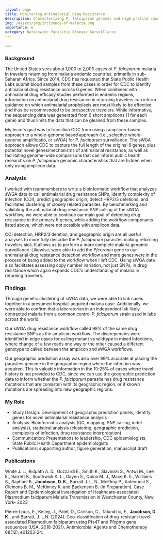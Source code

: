 ```yaml
---
layout: page
title: Monitoring Antimalarial Drug Resistance
description: Characterizing P. falciparum genomes and high-profile case investigations
img: /assets/img/incidence-of-malaria.png
importance: 6
category: Nationwide Parasitic Disease Surveillance
---
```


<div class="row">
    <div class="col-sm mt-3 mt-md-0">
        <img class="img-fluid rounded z-depth-1" src="{{ '/assets/img/aac.01203-24.f003.jpg ' | relative_url }}" alt="" title="example image"/>
    </div>
</div>
---

### Background 
The United States sees about 1,000 to 2,000 cases of *P. falciparum* malaria in travelers returning from malaria endemic countries, primarily in sub-Saharan Africa. Since 2014, CDC has requested that State Public Health Labs submit blood samples from these cases in order for CDC to identify antimalarial drug resistance across 6 genes. When combined with antimalarial drug efficacy studies performed in endemic regions, information on antimalarial drug resistance in returning travelers can inform guidance on which antimalarial prophylaxis are most likely to be effective and thus be recommended to be prospective travelers. While informative, the sequencing data was generated from 6 short amplicons (1 for each gene) and thus limits the data that can be gleaned from these samples.

My team's goal was to transition CDC from using a amplicon-based approach to a whole-genome based approach (i.e., selective whole-genome amplificatio, or sWGA) for *P. falciparum* surveillance. The sWGA approach allows CDC to capture the full length of the original 6 genes, plus potential novel genes/mechanisms of antimalarial resistance, as well as facilitating genome-wide comparisons that can inform public health researchs on *P. falciparum* genomic characteristics that are hidden when only using amplicon data.

### Analysis
I worked with teammembers to write a bioinformatic workflow that analyzes sWGA data to call antimalarial drug resistance SNPs, identify complexity of infection (COI), predict geographic origin, detect HRP2/3 deletions, and facilitates clustering of closely related parasites. By benchmarking and validating the antimalarial drug resistance SNP calling of the sWGA workflow, we were able to continue our main goal of detecting drug resistance in the primary 6 genes, while adding the workflow componants listed above, which were not possible with amplicon data. 

COI detection, HRP2/3 deletion, and geographic origin are all useful analyses to more fully describe the *P. falciparum* parasites making returning travelers sick. It allows us to perform a more complete malaria genomic surveillance. Likewise, were able to add the *Pfcoronin* gene to our antimalarial drug resistance detection workflow and more genes were in the process of being added to the workflow when I left CDC. Using sWGA data also facilitates assessing copy number variation, not just SNPs, in drug resistance which again expands CDC's understanding of malaria in returning travelers.

### Findings
Through genetic clustering of sWGA data, we were able to link cases together in a presumed hospital-acquired malaria case. Additionally, we were able to confirm that a laboratorian in an independent lab likely contracted malaria from a common control *P. falciparum* strain used in labs across the world. 

Our sWGA drug resistance workflow called 99% of the same drug resistance SNPs as the amplicon workflow. The discrepencies were identified in edge cases for calling mutant vs wildtype in mixed infections, where change of a few reads one way or the other caused a different genotype to called between the amplicon and sWGA workflows.

Our geographic prediction assay was also over 99% accurate at placing the parasites genome in the geographic region where the infection was acquired. This is valuable information in the 10-25% of cases where travel history is not provided to CDC, since we can use the geographic prediction data to inform whether the *P. falciparum* parasite has drug resistance mutations that are consisten with its geographic region, or if known mutations are spreading into new geographic regions.

### My Role
- Study Design: Development of geographic prediction panels, identify genes for novel antimalarial resistance analysis
- Analysis: Bioinformatic analysis (QC, mapping, SNP calling, indel analysis), statistical analysis (clustering, geographic prediction, complexity of infection, drug resistance interpretation)
- Communication: Presentations to leadership, CDC epidemiologists, State Public Health Department epidemiologists
- Publications: supporting author, figure generation, manuscript draft

### Publications
White J. L., Ridpath A. D., Guzzardi E., Smith K., Slavinski S., Antwi M., Lee E., Barrett K., Southwick K. L., Gayen S., Quinn M. J., Mace K. E., Williams S., Raphael B., **Jacobson, D. K.**, Barratt J. L. N., McElroy P., Antenucci S., Clemons B. M., McKinney K. and Backenson B. (In Preparation). Case Report and Epidemiological Investigation of Healthcare-associated Plasmodium falciparum Malaria Transmission in Westchester County, New York- 2023

Pierre-Louis, E., Kelley, J., Patel, D., Carlson, C., Talundzic, E., **Jacobson, D. K.**, and Barratt, J. L.N. (2024). Geo-classification of drug-resistant travel-associated Plasmodium falciparum using Pfs47 and Pfcpmp gene sequences (USA, 2018–2021). Antimicrobial Agents and Chemotherapy 68(12), e01203-24.